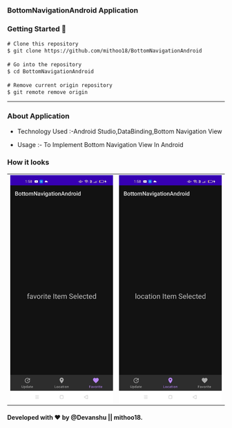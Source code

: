 ### BottomNavigationAndroid Application

### Getting Started 🚀

```
# Clone this repository
$ git clone https://github.com/mithoo18/BottomNavigationAndroid

# Go into the repository
$ cd BottomNavigationAndroid

# Remove current origin repository
$ git remote remove origin
```

---

### About Application

- Technology Used :-Android Studio,DataBinding,Bottom Navigation View

- Usage :- To Implement Bottom Navigation View In Android

### How it looks 

<table>
<tr>
  <td><img align="left" src="https://github.com/mithoo18/BottomNavigationAndroid/blob/master/gitimg/1.jpg" alt="Page 1" /></td>

<td><img align="right" src="https://github.com/mithoo18/BottomNavigationAndroid/blob/master/gitimg/2.jpg" alt="Page 2" /></td>
</tr>
</table>


#### Developed with ❤ by @Devanshu || mithoo18.
